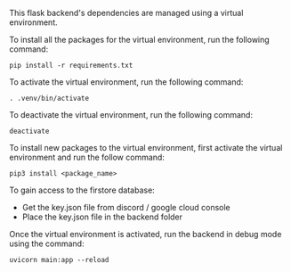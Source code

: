 This flask backend's dependencies are managed using a virtual environment.

To install all the packages for the virtual environment, run the following command:
```
pip install -r requirements.txt
```

To activate the virtual environment, run the following command:
```
. .venv/bin/activate
```

To deactivate the virtual environment, run the following command:
```
deactivate
```

To install new packages to the virtual environment, first activate the virtual environment and run the follow command:
```
pip3 install <package_name>
```

To gain access to the firstore database:
- Get the key.json file from discord / google cloud console
- Place the key.json file in the backend folder

Once the virtual environment is activated, run the backend in debug mode using the command:
```
uvicorn main:app --reload
```